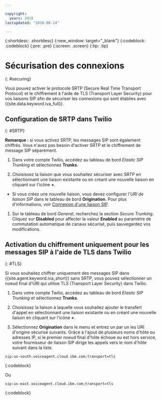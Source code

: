 ```yaml
---

copyright:
  years: 2018
lastupdated: "2018-06-14"

---
```


{:shortdesc: .shortdesc}
{:new_window: target="_blank"}
{:codeblock: .codeblock}
{:pre: .pre}
{:screen: .screen}
{:tip: .tip}


# Sécurisation des connexions
{: #securing}

Vous pouvez activer le protocole SRTP (Secure Real Time Transport Protocol) et le chiffrement à l'aide de TLS (Transport Layer Security) pour vos liaisons SIP afin de sécuriser les connexions qui sont établies avec {{site.data.keyword.iva_full}}.

## Configuration de SRTP dans Twilio
{: #SRTP}

**Remarque :** si vous activez SRTP, les messages SIP sont également chiffrés. Vous n'avez pas besoin d'activer SRTP et le chiffrement de message SIP séparément.

1. Dans votre compte Twilio, accédez au tableau de bord _Elastic SIP Trunking_ et sélectionnez **Trunks**.

1. Choisissez la liaison que vous souhaitez sécuriser avec SRTP en sélectionnant une liaison existante ou en créant une nouvelle liaison en cliquant sur l'icône **+**.

  * Si vous créez une nouvelle liaison, vous devez configurer l'_URI de liaison SIP_ dans le tableau de bord **Origination**.  Pour plus d'informations, voir [Connexion d'une liaison SIP](connect-SIP.html).

1. Sur le tableau de bord _General_, recherchez la section _Secure Trunking_. Cliquez sur **Disabled** pour affecter la valeur **Enabled** au paramètre de commutation automatique de canaux sécurisé, puis sauvegardez vos modifications.

## Activation du chiffrement uniquement pour les messages SIP à l'aide de TLS dans Twilio
{: #TLS}

Si vous souhaitez chiffrer uniquement des messages SIP dans {{site.agent.keyword.iva_short}} sans SRTP, vous pouvez sélectionner un noeud final d'URI qui utilise TLS (Transport Layer Security) dans Twilio.

1. Dans votre compte Twilio, accédez au tableau de bord _Elastic SIP Trunking_ et sélectionnez **Trunks**.

1. Choisissez la liaison à laquelle vous souhaitez ajouter le transfert d'appel en sélectionnant une liaison existante ou en créant une nouvelle liaison en cliquant sur l'icône **+**.

1. Sélectionnez **Origination** dans le menu et entrez un par un les URI d'origine sécurisé suivants. Grâce à l'ajout de plusieurs noms d'hôte ou adresses IP, si le premier noeud final d'hôte échoue ou est hors service, votre fournisseur de liaison SIP dirige les appels vers le nom d'hôte suivant dans la liste.

```
sip:us-south.voiceagent.cloud.ibm.com;transport=tls
```
{:codeblock}

Ou

```
sip:us-east.voiceagent.cloud.ibm.com;transport=tls
```
{:codeblock}
